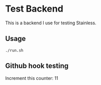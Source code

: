 # Test Backend

This is a backend I use for testing Stainless.

## Usage

```
./run.sh
```

## Github hook testing

Increment this counter: 11
